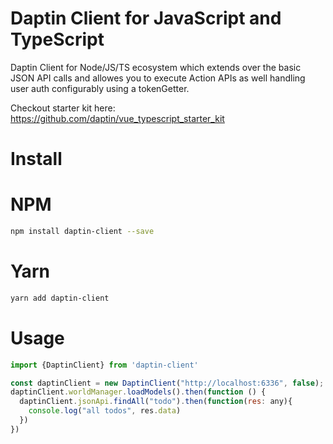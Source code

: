 Daptin Client for JavaScript and TypeScript
=

Daptin Client for Node/JS/TS ecosystem which extends over the basic JSON API calls and allowes you to execute Action APIs as well handling user auth configurably using a tokenGetter.


Checkout starter kit here: https://github.com/daptin/vue_typescript_starter_kit

Install
==

NPM
=== 

```bash
npm install daptin-client --save
```

Yarn
===

```bash
yarn add daptin-client
```

Usage
==


```js
import {DaptinClient} from 'daptin-client'

const daptinClient = new DaptinClient("http://localhost:6336", false);
daptinClient.worldManager.loadModels().then(function () {
  daptinClient.jsonApi.findAll("todo").then(function(res: any){
    console.log("all todos", res.data)
  })
})


```
